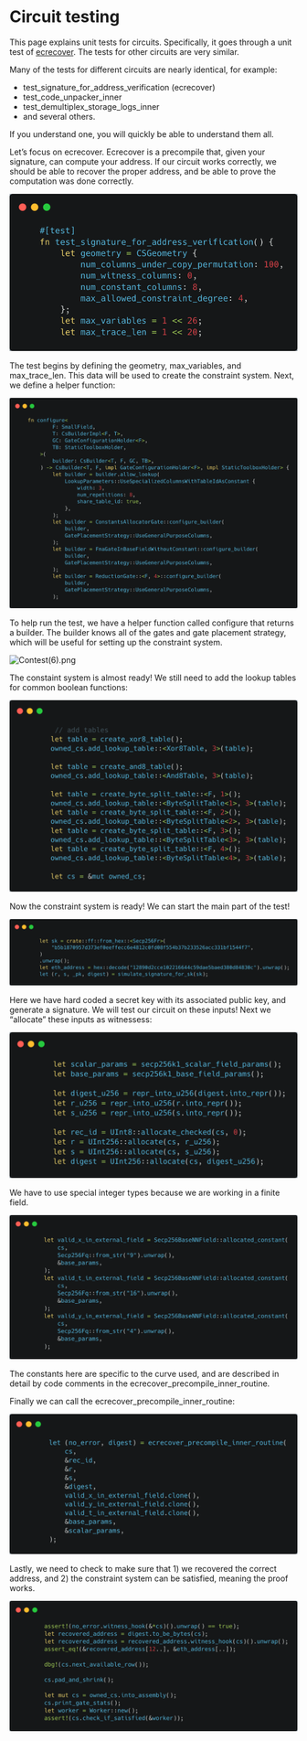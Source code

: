 # Circuit testing

This page explains unit tests for circuits. Specifically, it goes through a unit test of
[ecrecover](https://github.com/matter-labs/era-zkevm_circuits/blob/main/src/ecrecover/mod.rs#L796). The tests for other
circuits are very similar.

Many of the tests for different circuits are nearly identical, for example:

- test_signature_for_address_verification (ecrecover)
- test_code_unpacker_inner
- test_demultiplex_storage_logs_inner
- and several others.

If you understand one, you will quickly be able to understand them all.

Let’s focus on ecrecover. Ecrecover is a precompile that, given your signature, can compute your address. If our circuit
works correctly, we should be able to recover the proper address, and be able to prove the computation was done
correctly.

![Contest(4).png](<./img/circuit_testing/Contest(4).png>)

The test begins by defining the geometry, max_variables, and max_trace_len. This data will be used to create the
constraint system. Next, we define a helper function:

![Contest(5).png](<./img/circuit_testing/Contest(5).png>)

To help run the test, we have a helper function called configure that returns a builder. The builder knows all of the
gates and gate placement strategy, which will be useful for setting up the constraint system.

![Contest(6).png](<./img/img/circuit_testing/Contest(6).png>)

The constaint system is almost ready! We still need to add the lookup tables for common boolean functions:

![Contest(7).png](<./img/circuit_testing/Contest(7).png>)

Now the constraint system is ready! We can start the main part of the test!

![Contest(8).png](<./img/circuit_testing/Contest(8).png>)

Here we have hard coded a secret key with its associated public key, and generate a signature. We will test our circuit
on these inputs! Next we “allocate” these inputs as witnessess:

![Contest(9).png](<./img/circuit_testing/Contest(9).png>)

We have to use special integer types because we are working in a finite field.

![Contest(10).png](<./img/circuit_testing/Contest(10).png>)

The constants here are specific to the curve used, and are described in detail by code comments in the
ecrecover_precompile_inner_routine.

Finally we can call the ecrecover_precompile_inner_routine:

![Contest(11).png](<./img/circuit_testing/Contest(11).png>)

Lastly, we need to check to make sure that 1) we recovered the correct address, and 2) the constraint system can be
satisfied, meaning the proof works.

![Contest(12).png](<./img/circuit_testing/Contest(12).png>)
